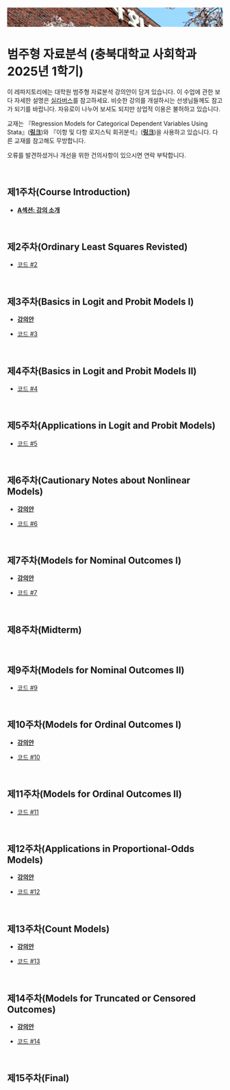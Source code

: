<p align="center">
  <img src="https://github.com/hxk271/Syllabi/blob/main/sb1.jpg">
</p>

# 범주형 자료분석 (충북대학교 사회학과 2025년 1학기)


이 레파지토리에는 대학원 범주형 자료분석 강의안이 담겨 있습니다. 이 수업에 관한 보다 자세한 설명은 [실라버스](https://github.com/hxk271/Syllabi/blob/main/8969087(2025-1).pdf)를 참고하세요. 비슷한 강의를 개설하시는 선생님들께도 참고가 되기를 바랍니다. 자유로이 나누어 보셔도 되지만 상업적 이용은 불허하고 있습니다.

교재는 『Regression Models for Categorical Dependent Variables Using Stata』([**링크**](https://www.stata.com/bookstore/regression-models-categorical-dependent-variables/))와 『이항 및 다항 로지스틱 회귀분석』([**링크**](https://product.kyobobook.co.kr/detail/S000001281540))을 사용하고 있습니다. 다른 교재를 참고해도 무방합니다.

오류를 발견하셨거나 개선을 위한 건의사항이 있으시면 연락 부탁합니다.

<br/>

## 제1주차(Course Introduction)

-  [**A섹션: 강의 소개**](https://github.com/hxk271/CatData/blob/main/Beamer_범주형자료분석_W01.pdf)


<br/>

## 제2주차(Ordinary Least Squares Revisted)
 
-  [코드 #2](https://github.com/hxk271/CatData/blob/main/W02.do)


<br/>

## 제3주차(Basics in Logit and Probit Models I)
 
-  [**강의안**](https://github.com/hxk271/CatData/blob/main/Beamer_범주형자료분석_W03.pdf)

-  [코드 #3](https://github.com/hxk271/CatData/blob/main/W03.do)


<br/>

## 제4주차(Basics in Logit and Probit Models II)
 
-  [코드 #4](https://github.com/hxk271/CatData/blob/main/W04.do)


<br/>

## 제5주차(Applications in Logit and Probit Models)
 
-  [코드 #5](https://github.com/hxk271/CatData/blob/main/W05.do)


<br/>

## 제6주차(Cautionary Notes about Nonlinear Models)
 
-  [**강의안**](https://github.com/hxk271/CatData/blob/main/Beamer_범주형자료분석_W06.pdf)

-  [코드 #6](https://github.com/hxk271/CatData/blob/main/W06.do)


<br/>

## 제7주차(Models for Nominal Outcomes I)
 
-  [**강의안**](https://github.com/hxk271/CatData/blob/main/Beamer_범주형자료분석_W07.pdf)

-  [코드 #7](https://github.com/hxk271/CatData/blob/main/W07.do)


<br/>

## 제8주차(Midterm)


<br/>

## 제9주차(Models for Nominal Outcomes II)
 
-  [코드 #9](https://github.com/hxk271/CatData/blob/main/W09.do)


<br/>

## 제10주차(Models for Ordinal Outcomes I)
 
-  [**강의안**](https://github.com/hxk271/CatData/blob/main/Beamer_범주형자료분석_W10.pdf)

-  [코드 #10](https://github.com/hxk271/CatData/blob/main/W10.do)


<br/>

## 제11주차(Models for Ordinal Outcomes II)
 
-  [코드 #11](https://github.com/hxk271/CatData/blob/main/W11.do)


<br/>

## 제12주차(Applications in Proportional-Odds Models)
 
-  [**강의안**](https://github.com/hxk271/CatData/blob/main/Beamer_범주형자료분석_W12.pdf)

-  [코드 #12](https://github.com/hxk271/CatData/blob/main/W12.do)


<br/>

## 제13주차(Count Models)
 
-  [**강의안**](https://github.com/hxk271/CatData/blob/main/Beamer_범주형자료분석_W13.pdf)
 
-  [코드 #13](https://github.com/hxk271/CatData/blob/main/W13.do)
  

<br/>

## 제14주차(Models for Truncated or Censored Outcomes)
 
-  [**강의안**](https://github.com/hxk271/CatData/blob/main/Beamer_범주형자료분석_W14.pdf)
 
-  [코드 #14](https://github.com/hxk271/CatData/blob/main/W14.do)


<br/>

## 제15주차(Final)
